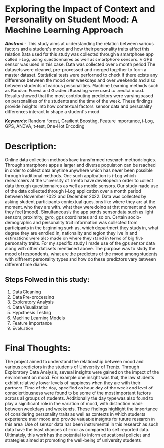 # Exploring the Impact of Context and Personality on Student Mood: A Machine Learning Approach

***Abstract*** - This study aims at understanding the relation between various factors and a
student's mood and how their personality traits affect this relation.Data used for this study
was collected through a smartphone app called i-Log, using questionnaires as well as
smartphone sensors. A GPS sensor was used in this case. Data was collected over a month
period The datasets were cleaned, pre-processed and merged together to form a master
dataset. Statistical tests were performed to check if there exists any difference between the
mood over weekdays and over weekends and also between students of various personalities.
Machine Learning methods such as Random Forest and Gradient Boosting were used to
predict mood. Results showed that the most contributing predictors were varying based on
personalities of the students and the time of the week. These findings provide insights into
how contextual factors, sensor data and personality differences interact to shape a
student's mood.

***Keywords***: Random Forest, Gradient Boosting, Feature Importance, i-Log, GPS, ANOVA, t-test,
One-Hot Encoding

# Description:

Online data collection methods have transformed research methodologies. Through
smartphone apps a larger and diverse population can be reached in order to collect data anytime
anywhere which has never been possible through traditional methods. One such application is
i-Log which researchers at the University of Trento have developed in order to collect data
through questionnaires as well as mobile sensors. Our study made use of the data collected
through i-Log application over a month period between November 2022 and December 2022.
Data was collected by asking student participants contextual questions like where they are at the
moment, who they are with, what they were doing at that moment and how they feel (mood).
Simultaneously the app sends sensor data such as light sensors, proximity, gyro, gps coordinates
and so on. Certain socio-demographic and personality trait information was collected from
participants in the beginning such as, which department they study in, what degree they are
enrolled in, nationality and region they live in and estimations were also made on where they
stand in terms of big five personality traits. For my specific study I made use of the gps sensor
data along with other datasets mentioned above. The purpose was to study the mood of
respondents, what are the predictors of the mood among students with different personality types
and how do these predictors vary between different time diaries. 

## Steps Folwed in this study:

1. Data Cleaning </br>
2. Data Pre-processing </br>
3. Exploratory Analysis </br>
4. Data Visualization </br>
5. Hypothesis Testing </br>
6. Machine Learning Models </br>
7. Feature Importance </br>
8. Evaluation </br>

# Final Thoughts:
The project aimed to understand the relationship between mood and various predictors in
the students of University of Trento. Through Exploratory Data Analysis, several insights
were gained on the impact of the environment on mood. For example one insight was that,
the law students exhibit relatively lower levels of happiness when they are with their
partners. Time of the day, specified as hour, day of the week and level of conscientiousness
were found to be some of the most important factors across all groups of students.
Additionally the day type was also found to play a significant role in the variation of mood,
with distinction made between weekdays and weekends. These findings highlight the
importance of considering personality traits as well as contexts in which students experience
their mood and provide valuable insights for future research in this area. Use of sensor data
has been instrumental in this research as such data have the least chances of error as
compared to self reported data. Ultimately, this work has the potential to inform educational
policies and strategies aimed at promoting the well-being of university students.
